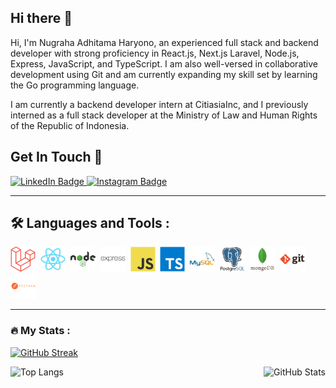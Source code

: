 ## Hi there 👋

Hi, I'm Nugraha Adhitama Haryono, an experienced full stack and backend developer with strong proficiency in React.js, Next.js Laravel, Node.js, Express, JavaScript, and TypeScript. I am also well-versed in collaborative development using Git and am currently expanding my skill set by learning the Go programming language.

I am currently a backend developer intern at CitiasiaInc, and I previously interned as a full stack developer at the Ministry of Law and Human Rights of the Republic of Indonesia.

## Get In Touch 💌
<div id="badges">
  <a href="https://linkedin.com/in/nugraha-adhitama">
    <img src="https://img.shields.io/badge/LinkedIn-blue?style=for-the-badge&logo=linkedin&logoColor=white" alt="LinkedIn Badge"/>
  </a>
  <a href="https://www.instagram.com/nugrahadhitama/">
    <img src="https://img.shields.io/badge/Instagram-red?style=for-the-badge&logo=instagram&logoColor=white" alt="Instagram Badge" />
  </a>
</div>

---

## :hammer_and_wrench: Languages and Tools :
<div>
  <img src="https://github.com/devicons/devicon/blob/master/icons/laravel/laravel-original.svg" title="Laravel" alt="Laravel" width="40" height="40"/>&nbsp;
  <img src="https://github.com/devicons/devicon/blob/master/icons/react/react-original.svg" title="React.js" alt="React.js" width="40" height="40"/>&nbsp;
  <img src="https://github.com/devicons/devicon/blob/master/icons/nodejs/nodejs-original-wordmark.svg" title="Node.js" alt="Node.js" width="40" height="40"/>&nbsp;
  <img src="https://github.com/devicons/devicon/blob/master/icons/express/express-original-wordmark.svg" title="Express" alt="Express" width="40" height="40"/>&nbsp;
  <img src="https://github.com/devicons/devicon/blob/master/icons/javascript/javascript-original.svg" title="JavaScript" alt="JavaScript" width="40" height="40"/>&nbsp;
  <img src="https://github.com/devicons/devicon/blob/master/icons/typescript/typescript-original.svg" title="TypeScript" alt="TypeScript" width="40" height="40"/>&nbsp;
  <img src="https://github.com/devicons/devicon/blob/master/icons/mysql/mysql-original-wordmark.svg" title="MySQL" alt="MySQL" width="40" height="40"/>&nbsp;
  <img src="https://github.com/devicons/devicon/blob/master/icons/postgresql/postgresql-original-wordmark.svg" title="PostgreSQL" alt="PostgreSQL" width="40" height="40"/>&nbsp;
  <img src="https://github.com/devicons/devicon/blob/master/icons/mongodb/mongodb-original-wordmark.svg" title="MongoDB" alt="MongoDB" width="40" height="40"/>&nbsp;
  <img src="https://github.com/devicons/devicon/blob/master/icons/git/git-original-wordmark.svg" title="Git" alt="Git" width="40" height="40"/>&nbsp;
  <img src="https://github.com/devicons/devicon/blob/master/icons/postman/postman-original-wordmark.svg" title="Postman" alt="Postman" width="40" height="40"/>&nbsp;
</div>

---

### :fire: My Stats :
[![GitHub Streak](https://github-readme-streak-stats.herokuapp.com?user=nugrahaAdhitama&theme=dark&card_width=500&card_height=200)](https://git.io/streak-stats)

<div style="display: flex; justify-content: space-between;">
  <img src="https://github-readme-stats.vercel.app/api/top-langs/?username=nugrahaAdhitama&size_weight=0.5&count_weight=0.5&layout=compact&theme=vision-friendly-dark&hide=rich%20text%20format" alt="Top Langs" height="195px" />
  <img src="https://github-readme-stats.vercel.app/api?username=nugrahaAdhitama&theme=dark&show_icons=true" alt="GitHub Stats" height="195px" />
</div>


